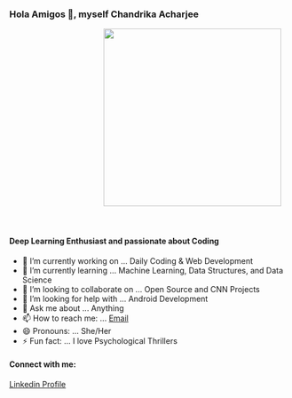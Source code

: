 ### Hola Amigos 👋, myself Chandrika Acharjee
<p></p><div class="separator" style="clear: both; text-align: right;"><a href="https://1.bp.blogspot.com/-ihR_1GurbSQ/X-7svZfVGLI/AAAAAAAAAWU/Y5uOHb3OsoIi2eMxwnzMfbJ3bDjbgv9tgCLcBGAsYHQ/s480/deskworking.gif" imageanchor="1" style="margin-right: 1em; margin-right: 1em;"><img border="0" data-original-height="320" data-original-width="500" src="https://1.bp.blogspot.com/-ihR_1GurbSQ/X-7svZfVGLI/AAAAAAAAAWU/Y5uOHb3OsoIi2eMxwnzMfbJ3bDjbgv9tgCLcBGAsYHQ/s320/deskworking.gif" width="320" /></a></div><br />&nbsp;<p></p>


#### Deep Learning Enthusiast and passionate about Coding

- 🔭 I’m currently working on ... Daily Coding & Web Development
- 🌱 I’m currently learning ... Machine Learning, Data Structures, and Data Science
- 👯 I’m looking to collaborate on ... Open Source and CNN Projects
- 🤔 I’m looking for help with ... Android Development
- 💬 Ask me about ... Anything
- 📫 How to reach me: ... [Email](acharjeechandrika372@gmail.com)
- 😄 Pronouns: ... She/Her
- ⚡ Fun fact: ... I love Psychological Thrillers

#### Connect with me:
[Linkedin Profile](https://www.linkedin.com/in/chandrika-acharjee-2563a41ab)
